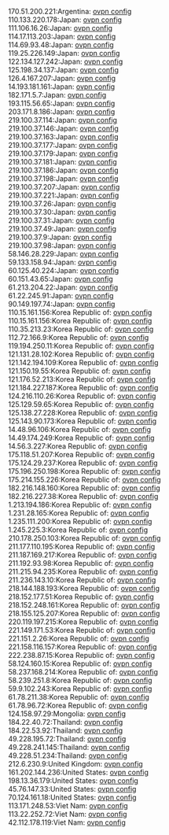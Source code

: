 170.51.200.221:Argentina: [ovpn config](vpn/170_51_200_221.ovpn)  
110.133.220.178:Japan: [ovpn config](vpn/110_133_220_178.ovpn)  
111.106.16.26:Japan: [ovpn config](vpn/111_106_16_26.ovpn)  
114.17.113.203:Japan: [ovpn config](vpn/114_17_113_203.ovpn)  
114.69.93.48:Japan: [ovpn config](vpn/114_69_93_48.ovpn)  
119.25.226.149:Japan: [ovpn config](vpn/119_25_226_149.ovpn)  
122.134.127.242:Japan: [ovpn config](vpn/122_134_127_242.ovpn)  
125.198.34.137:Japan: [ovpn config](vpn/125_198_34_137.ovpn)  
126.4.167.207:Japan: [ovpn config](vpn/126_4_167_207.ovpn)  
14.193.181.161:Japan: [ovpn config](vpn/14_193_181_161.ovpn)  
182.171.5.7:Japan: [ovpn config](vpn/182_171_5_7.ovpn)  
193.115.56.65:Japan: [ovpn config](vpn/193_115_56_65.ovpn)  
203.171.8.186:Japan: [ovpn config](vpn/203_171_8_186.ovpn)  
219.100.37.114:Japan: [ovpn config](vpn/219_100_37_114.ovpn)  
219.100.37.146:Japan: [ovpn config](vpn/219_100_37_146.ovpn)  
219.100.37.163:Japan: [ovpn config](vpn/219_100_37_163.ovpn)  
219.100.37.177:Japan: [ovpn config](vpn/219_100_37_177.ovpn)  
219.100.37.179:Japan: [ovpn config](vpn/219_100_37_179.ovpn)  
219.100.37.181:Japan: [ovpn config](vpn/219_100_37_181.ovpn)  
219.100.37.186:Japan: [ovpn config](vpn/219_100_37_186.ovpn)  
219.100.37.198:Japan: [ovpn config](vpn/219_100_37_198.ovpn)  
219.100.37.207:Japan: [ovpn config](vpn/219_100_37_207.ovpn)  
219.100.37.221:Japan: [ovpn config](vpn/219_100_37_221.ovpn)  
219.100.37.26:Japan: [ovpn config](vpn/219_100_37_26.ovpn)  
219.100.37.30:Japan: [ovpn config](vpn/219_100_37_30.ovpn)  
219.100.37.31:Japan: [ovpn config](vpn/219_100_37_31.ovpn)  
219.100.37.49:Japan: [ovpn config](vpn/219_100_37_49.ovpn)  
219.100.37.9:Japan: [ovpn config](vpn/219_100_37_9.ovpn)  
219.100.37.98:Japan: [ovpn config](vpn/219_100_37_98.ovpn)  
58.146.28.229:Japan: [ovpn config](vpn/58_146_28_229.ovpn)  
59.133.158.94:Japan: [ovpn config](vpn/59_133_158_94.ovpn)  
60.125.40.224:Japan: [ovpn config](vpn/60_125_40_224.ovpn)  
60.151.43.65:Japan: [ovpn config](vpn/60_151_43_65.ovpn)  
61.213.204.22:Japan: [ovpn config](vpn/61_213_204_22.ovpn)  
61.22.245.91:Japan: [ovpn config](vpn/61_22_245_91.ovpn)  
90.149.197.74:Japan: [ovpn config](vpn/90_149_197_74.ovpn)  
110.15.161.156:Korea Republic of: [ovpn config](vpn/110_15_161_156.ovpn)  
110.15.161.156:Korea Republic of: [ovpn config](vpn/110_15_161_156.ovpn)  
110.35.213.23:Korea Republic of: [ovpn config](vpn/110_35_213_23.ovpn)  
112.72.166.9:Korea Republic of: [ovpn config](vpn/112_72_166_9.ovpn)  
119.194.250.11:Korea Republic of: [ovpn config](vpn/119_194_250_11.ovpn)  
121.131.28.102:Korea Republic of: [ovpn config](vpn/121_131_28_102.ovpn)  
121.142.194.109:Korea Republic of: [ovpn config](vpn/121_142_194_109.ovpn)  
121.150.19.55:Korea Republic of: [ovpn config](vpn/121_150_19_55.ovpn)  
121.176.52.213:Korea Republic of: [ovpn config](vpn/121_176_52_213.ovpn)  
121.184.227.187:Korea Republic of: [ovpn config](vpn/121_184_227_187.ovpn)  
124.216.110.26:Korea Republic of: [ovpn config](vpn/124_216_110_26.ovpn)  
125.129.59.65:Korea Republic of: [ovpn config](vpn/125_129_59_65.ovpn)  
125.138.27.228:Korea Republic of: [ovpn config](vpn/125_138_27_228.ovpn)  
125.143.90.173:Korea Republic of: [ovpn config](vpn/125_143_90_173.ovpn)  
14.48.96.106:Korea Republic of: [ovpn config](vpn/14_48_96_106.ovpn)  
14.49.174.249:Korea Republic of: [ovpn config](vpn/14_49_174_249.ovpn)  
14.56.3.227:Korea Republic of: [ovpn config](vpn/14_56_3_227.ovpn)  
175.118.51.207:Korea Republic of: [ovpn config](vpn/175_118_51_207.ovpn)  
175.124.29.237:Korea Republic of: [ovpn config](vpn/175_124_29_237.ovpn)  
175.196.250.198:Korea Republic of: [ovpn config](vpn/175_196_250_198.ovpn)  
175.214.155.226:Korea Republic of: [ovpn config](vpn/175_214_155_226.ovpn)  
182.216.148.160:Korea Republic of: [ovpn config](vpn/182_216_148_160.ovpn)  
182.216.227.38:Korea Republic of: [ovpn config](vpn/182_216_227_38.ovpn)  
1.213.194.186:Korea Republic of: [ovpn config](vpn/1_213_194_186.ovpn)  
1.231.28.165:Korea Republic of: [ovpn config](vpn/1_231_28_165.ovpn)  
1.235.111.200:Korea Republic of: [ovpn config](vpn/1_235_111_200.ovpn)  
1.245.225.3:Korea Republic of: [ovpn config](vpn/1_245_225_3.ovpn)  
210.178.250.103:Korea Republic of: [ovpn config](vpn/210_178_250_103.ovpn)  
211.177.110.195:Korea Republic of: [ovpn config](vpn/211_177_110_195.ovpn)  
211.187.169.217:Korea Republic of: [ovpn config](vpn/211_187_169_217.ovpn)  
211.192.93.98:Korea Republic of: [ovpn config](vpn/211_192_93_98.ovpn)  
211.215.94.235:Korea Republic of: [ovpn config](vpn/211_215_94_235.ovpn)  
211.236.143.10:Korea Republic of: [ovpn config](vpn/211_236_143_10.ovpn)  
218.144.188.193:Korea Republic of: [ovpn config](vpn/218_144_188_193.ovpn)  
218.152.177.51:Korea Republic of: [ovpn config](vpn/218_152_177_51.ovpn)  
218.152.248.161:Korea Republic of: [ovpn config](vpn/218_152_248_161.ovpn)  
218.155.125.207:Korea Republic of: [ovpn config](vpn/218_155_125_207.ovpn)  
220.119.197.215:Korea Republic of: [ovpn config](vpn/220_119_197_215.ovpn)  
221.149.171.53:Korea Republic of: [ovpn config](vpn/221_149_171_53.ovpn)  
221.151.2.26:Korea Republic of: [ovpn config](vpn/221_151_2_26.ovpn)  
221.158.116.157:Korea Republic of: [ovpn config](vpn/221_158_116_157.ovpn)  
222.238.87.15:Korea Republic of: [ovpn config](vpn/222_238_87_15.ovpn)  
58.124.160.15:Korea Republic of: [ovpn config](vpn/58_124_160_15.ovpn)  
58.237.168.214:Korea Republic of: [ovpn config](vpn/58_237_168_214.ovpn)  
58.239.251.8:Korea Republic of: [ovpn config](vpn/58_239_251_8.ovpn)  
59.9.102.243:Korea Republic of: [ovpn config](vpn/59_9_102_243.ovpn)  
61.78.211.38:Korea Republic of: [ovpn config](vpn/61_78_211_38.ovpn)  
61.78.96.72:Korea Republic of: [ovpn config](vpn/61_78_96_72.ovpn)  
124.158.97.29:Mongolia: [ovpn config](vpn/124_158_97_29.ovpn)  
184.22.40.72:Thailand: [ovpn config](vpn/184_22_40_72.ovpn)  
184.22.53.92:Thailand: [ovpn config](vpn/184_22_53_92.ovpn)  
49.228.195.72:Thailand: [ovpn config](vpn/49_228_195_72.ovpn)  
49.228.241.145:Thailand: [ovpn config](vpn/49_228_241_145.ovpn)  
49.228.51.234:Thailand: [ovpn config](vpn/49_228_51_234.ovpn)  
212.6.230.9:United Kingdom: [ovpn config](vpn/212_6_230_9.ovpn)  
161.202.144.236:United States: [ovpn config](vpn/161_202_144_236.ovpn)  
198.13.36.179:United States: [ovpn config](vpn/198_13_36_179.ovpn)  
45.76.147.33:United States: [ovpn config](vpn/45_76_147_33.ovpn)  
70.124.161.18:United States: [ovpn config](vpn/70_124_161_18.ovpn)  
113.171.248.53:Viet Nam: [ovpn config](vpn/113_171_248_53.ovpn)  
113.22.252.72:Viet Nam: [ovpn config](vpn/113_22_252_72.ovpn)  
42.112.178.119:Viet Nam: [ovpn config](vpn/42_112_178_119.ovpn)  
